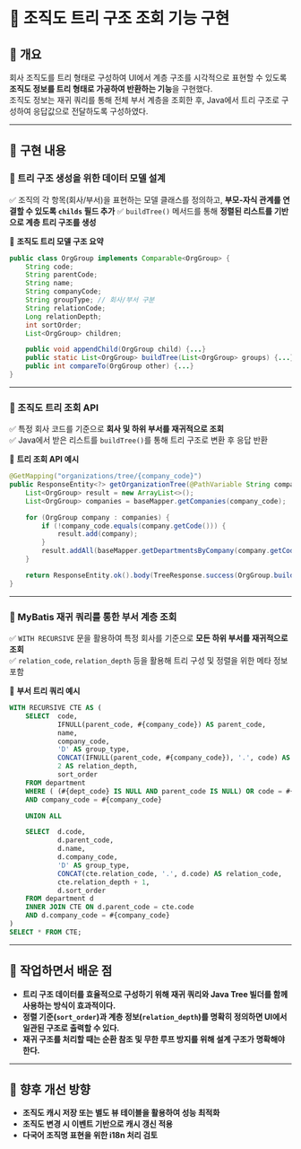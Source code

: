 # 📌 조직도 트리 구조 조회 기능 구현

## 📝 개요
회사 조직도를 트리 형태로 구성하여 UI에서 계층 구조를 시각적으로 표현할 수 있도록 **조직도 정보를 트리 형태로 가공하여 반환하는 기능**을 구현했다.  
조직도 정보는 재귀 쿼리를 통해 전체 부서 계층을 조회한 후, Java에서 트리 구조로 구성하여 응답값으로 전달하도록 구성하였다.

---

## 🚀 구현 내용

### 🔹 트리 구조 생성을 위한 데이터 모델 설계
✅ 조직의 각 항목(회사/부서)을 표현하는 모델 클래스를 정의하고, **부모-자식 관계를 연결할 수 있도록 `childs` 필드 추가**
✅ `buildTree()` 메서드를 통해 **정렬된 리스트를 기반으로 계층 트리 구조를 생성**

📌 **조직도 트리 모델 구조 요약**
```java
public class OrgGroup implements Comparable<OrgGroup> {
    String code;
    String parentCode;
    String name;
    String companyCode;
    String groupType; // 회사/부서 구분
    String relationCode;
    Long relationDepth;
    int sortOrder;
    List<OrgGroup> children;

    public void appendChild(OrgGroup child) {...}
    public static List<OrgGroup> buildTree(List<OrgGroup> groups) {...}
    public int compareTo(OrgGroup other) {...}
}
```

---

### 🔹 조직도 트리 조회 API
✅ 특정 회사 코드를 기준으로 **회사 및 하위 부서를 재귀적으로 조회**  
✅ Java에서 받은 리스트를 `buildTree()`를 통해 트리 구조로 변환 후 응답 반환

📌 **트리 조회 API 예시**
```java
@GetMapping("organizations/tree/{company_code}")
public ResponseEntity<?> getOrganizationTree(@PathVariable String company_code) {
    List<OrgGroup> result = new ArrayList<>();
    List<OrgGroup> companies = baseMapper.getCompanies(company_code);

    for (OrgGroup company : companies) {
        if (!company_code.equals(company.getCode())) {
            result.add(company);
        }
        result.addAll(baseMapper.getDepartmentsByCompany(company.getCode(), null));
    }

    return ResponseEntity.ok().body(TreeResponse.success(OrgGroup.buildTree(result)));
}
```

---

### 🔹 MyBatis 재귀 쿼리를 통한 부서 계층 조회
✅ `WITH RECURSIVE` 문을 활용하여 특정 회사를 기준으로 **모든 하위 부서를 재귀적으로 조회**  
✅ `relation_code`, `relation_depth` 등을 활용해 트리 구성 및 정렬을 위한 메타 정보 포함

📌 **부서 트리 쿼리 예시**
```sql
WITH RECURSIVE CTE AS (
    SELECT  code,
            IFNULL(parent_code, #{company_code}) AS parent_code,
            name,
            company_code,
            'D' AS group_type,
            CONCAT(IFNULL(parent_code, #{company_code}), '.', code) AS relation_code,
            2 AS relation_depth,
            sort_order
    FROM department
    WHERE ( (#{dept_code} IS NULL AND parent_code IS NULL) OR code = #{dept_code} )
    AND company_code = #{company_code}

    UNION ALL

    SELECT  d.code,
            d.parent_code,
            d.name,
            d.company_code,
            'D' AS group_type,
            CONCAT(cte.relation_code, '.', d.code) AS relation_code,
            cte.relation_depth + 1,
            d.sort_order
    FROM department d
    INNER JOIN CTE ON d.parent_code = cte.code
    AND d.company_code = #{company_code}
)
SELECT * FROM CTE;
```

---

## 📌 작업하면서 배운 점
- **트리 구조 데이터를 효율적으로 구성하기 위해 재귀 쿼리와 Java Tree 빌더를 함께 사용하는 방식이 효과적이다.**
- **정렬 기준(`sort_order`)과 계층 정보(`relation_depth`)를 명확히 정의하면 UI에서 일관된 구조로 출력할 수 있다.**
- **재귀 구조를 처리할 때는 순환 참조 및 무한 루프 방지를 위해 설계 구조가 명확해야 한다.**

---

## 🎯 향후 개선 방향
- **조직도 캐시 저장 또는 별도 뷰 테이블을 활용하여 성능 최적화**
- **조직도 변경 시 이벤트 기반으로 캐시 갱신 적용**
- **다국어 조직명 표현을 위한 i18n 처리 검토**

